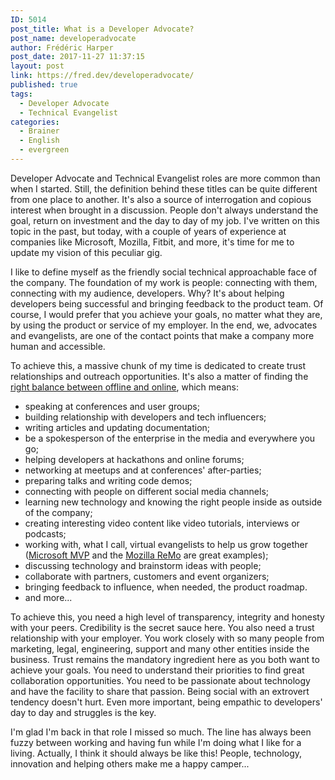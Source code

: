 ```yaml
---
ID: 5014
post_title: What is a Developer Advocate?
post_name: developeradvocate
author: Frédéric Harper
post_date: 2017-11-27 11:37:15
layout: post
link: https://fred.dev/developeradvocate/
published: true
tags:
  - Developer Advocate
  - Technical Evangelist
categories:
  - Brainer
  - English
  - evergreen
---
```

Developer Advocate and Technical Evangelist roles are more common than when I started. Still, the definition behind these titles can be quite different from one place to another. It's also a source of interrogation and copious interest when brought in a discussion. People don't always understand the goal, return on investment and the day to day of my job. I've written on this topic in the past, but today, with a couple of years of experience at companies like Microsoft, Mozilla, Fitbit, and more, it's time for me to update my vision of this peculiar gig.

I like to define myself as the friendly social technical approachable face of the company. The foundation of my work is people: connecting with them, connecting with my audience, developers. Why? It's about helping developers being successful and bringing feedback to the product team. Of course, I would prefer that you achieve your goals, no matter what they are, by using the product or service of my employer. In the end, we, advocates and evangelists, are one of the contact points that make a company more human and accessible.

To achieve this, a massive chunk of my time is dedicated to create trust relationships and outreach opportunities. It's also a matter of finding the <a href="http://fred.dev/online-is-good-offline-is-the-secret-sauce/">right balance between offline and online</a>, which means:
<ul>
 	<li>speaking at conferences and user groups;</li>
 	<li>building relationship with developers and tech influencers;</li>
 	<li>writing articles and updating documentation;</li>
 	<li>be a spokesperson of the enterprise in the media and everywhere you go;</li>
 	<li>helping developers at hackathons and online forums;</li>
 	<li>networking at meetups and at conferences' after-parties;</li>
 	<li>preparing talks and writing code demos;</li>
 	<li>connecting with people on different social media channels;</li>
 	<li>learning new technology and knowing the right people inside as outside of the company;</li>
 	<li>creating interesting video content like video tutorials, interviews or podcasts;</li>
 	<li>working with, what I call, virtual evangelists to help us grow together (<a href="https://mvp.microsoft.com/">Microsoft MVP</a> and the <a href="https://reps.mozilla.org/">Mozilla ReMo</a> are great examples);</li>
 	<li>discussing technology and brainstorm ideas with people;</li>
 	<li>collaborate with partners, customers and event organizers;</li>
 	<li>bringing feedback to influence, when needed, the product roadmap.</li>
 	<li>and more...</li>
</ul>
To achieve this, you need a high level of transparency, integrity and honesty with your peers. Credibility is the secret sauce here. You also need a trust relationship with your employer. You work closely with so many people from marketing, legal, engineering, support and many other entities inside the business. Trust remains the mandatory ingredient here as you both want to achieve your goals. You need to understand their priorities to find great collaboration opportunities. You need to be passionate about technology and have the facility to share that passion. Being social with an extrovert tendency doesn't hurt. Even more important, being empathic to developers' day to day and struggles is the key.

I'm glad I'm back in that role I missed so much. The line has always been fuzzy between working and having fun while I'm doing what I like for a living. Actually, I think it should always be like this! People, technology, innovation and helping others make me a happy camper...